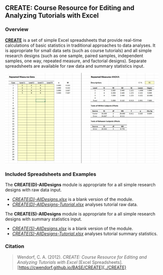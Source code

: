 <a href="https://cwendorf.github.io/BASE">
<img src="logo.png" height="60px;" align="left;" style="display: none;">
</a>

## CREATE: Course Resource for Editing and Analyzing Tutorials with Excel

### Overview

[**CREATE**](../CREATE) is a set of simple Excel spreadsheets that provide real-time calculations of basic statistics in traditional approaches to data analyses. It is appropriate for small data sets (such as course tutorials) and all simple research designs (such as one sample, paired samples, independent samples, one way, repeated measure, and factorial designs). Separate spreadsheets are available for raw data and summary statistics input.

<p align="center"><kbd><img src="CREATE.jpg"></kbd></p>

### Included Spreadsheets and Examples

The **CREATE(D)-AllDesigns** module is appropriate for a all simple research designs with raw data input.

- [_CREATE(D)-AllDesigns.xlsx_](./CREATE(D)-AllDesigns.xlsx) is a blank version of the module.
- [_CREATE(D)-AllDesigns-Tutorial.xlsx_](./CREATE(D)-AllDesigns-Tutorial.xlsx) analyses tutorial raw data.

The **CREATE(S)-AllDesigns** module is appropriate for a all simple research designs with summary statistics input.

- [_CREATE(S)-AllDesigns.xlsx_](./CREATE(S)-AllDesigns.xlsx) is a blank version of the module.
- [_CREATE(S)-AllDesigns-Tutorial.xlsx_](./CREATE(S)-AllDesigns-Tutorial.xlsx) analyses tutorial summary statistics.

### Citation

> Wendorf, C. A. (2012). _CREATE: Course Resource for Editing and Analyzing Tutorials with Excel_ [Excel Spreadsheets]. [https://cwendorf.github.io/BASE/CREATE](../CREATE)
